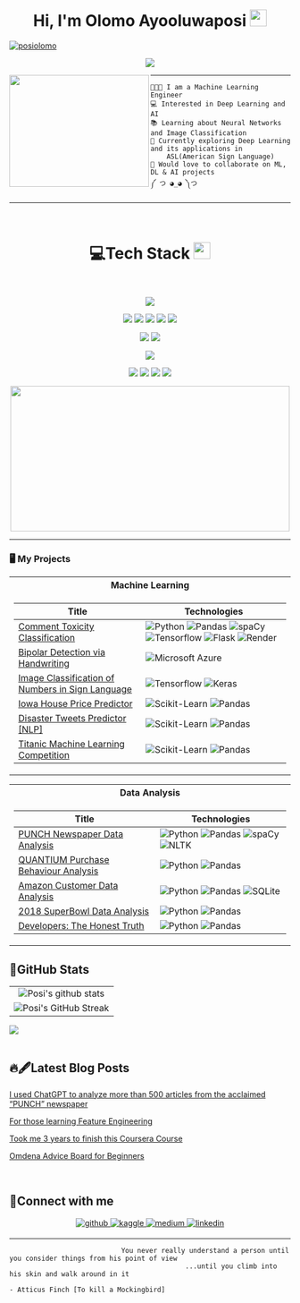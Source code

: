 <h1 align=center>
Hi, I'm Olomo Ayooluwaposi
<img src="https://user-images.githubusercontent.com/75603128/231256750-dbd6f6e5-c26a-448b-bca1-9fd556a918fd.gif" width="30">
</h1>


<a href="https://github.com/posi-olomo?tab=repositories">
<img src="https://komarev.com/ghpvc/?username=posi-olomo&label=Profile%20Views&color=blueviolet&style=flat" alt="posiolomo"/>
</a>

<br/>

<!-- Typing SVG by DenverCoder1 - https://github.com/DenverCoder1/readme-typing-svg -->
<p align="center">
    <a href="https://github.com/DenverCoder1/readme-typing-svg"> <img align= "center" src="https://readme-typing-svg.herokuapp.com?lines=Machine+Learning+Engineer;Data+Scientist;ML%20|%20DL%20|%20AI%20;&center=true&width=380&height=45"></a>
</p>

<img align="left" src="https://user-images.githubusercontent.com/75603128/232074736-d1ae4c31-361a-4fb8-a4f2-2cb51728fafc.gif" width="250" height="200" href="https://www.reddit.com/r/animegifs/comments/1gtyaz/asleep_at_the_keyboard_golden_boy/" />
<hr>

```
👩🏿‍🔧 I am a Machine Learning Engineer
💻 Interested in Deep Learning and AI
📚 Learning about Neural Networks and Image Classification
🌱 Currently exploring Deep Learning and its applications in
    ASL(American Sign Language)
💞️ Would love to collaborate on ML, DL & AI projects
༼ つ ◕_◕ ༽つ
```
<hr>

<br/>

<div align = "center">
    <h1> 💻Tech Stack 
    <img src="https://media2.giphy.com/media/QssGEmpkyEOhBCb7e1/giphy.gif?cid=ecf05e47a0n3gi1bfqntqmob8g9aid1oyj2wr3ds3mg700bl&rid=giphy.gif" width = 30px></h1>
</div>

<br/>

<p align ="center">
    <img src="https://img.shields.io/badge/Python%20-%2314354C.svg?style=for-the-badge&logo=python&logoColor=white">
</p>

<p align ="center">
    <img src= "https://img.shields.io/badge/Numpy%20-%23013243.svg?style=for-the-badge&logo=numpy&logoColor=white"> 
    <img src= "https://img.shields.io/badge/Pandas%20-%23FFF.svg?style=for-the-badge&logo=pandas&logoColor=150458"> 
    <img src= "https://img.shields.io/badge/optuna-%23430098.svg?style=for-the-badge&logo=optuna&logoColor=white">
    <img src= "https://img.shields.io/badge/Tensorflow%20-%23FF6F00.svg?style=for-the-badge&logo=Tensorflow&logoColor=white">
    <img src= "https://img.shields.io/badge/Keras%20-%23D00000.svg?style=for-the-badge&logo=Keras&logoColor=white">
</p>

<p align ="center">
    <img src= "https://img.shields.io/badge/Render-000000?style=for-the-badge&logo=render&logoColor=46E3B7">
    <img src= "https://img.shields.io/badge/Flask-000000?style=for-the-badge&logo=Flask&logoColor=white">
</p>

<p align ="center">
    <img src= "https://img.shields.io/badge/Microsoft_Azure-0089D6?style=for-the-badge&logo=microsoft-azure&logoColor=white">
</p>

<p align="center">
    <img src= "https://img.shields.io/badge/colab-%23FFF.svg?style=for-the-badge&logo=Google-Colab&logoColor=F9AB00">
    <img src= "https://img.shields.io/badge/Jupyter%20-%23F37626.svg?logo=Jupyter&style=for-the-badge&logoColor=white">
    <img src= "https://img.shields.io/badge/Visual%20Studio%20Code-0078d7.svg?logo=visual-studio-code&style=for-the-badge&logoColor=white">
    <img src= "https://img.shields.io/badge/Git%20-%23FFF.svg?logo=git&style=for-the-badge&logoColor=F05032">
</p>

<p align="center">
    <img src="https://user-images.githubusercontent.com/75603128/232067012-5b0839ad-cfe9-428d-8471-9ca5b40208cb.gif" width="500" height="260" scrolling="no" href="https://technoir.nl/post/24286106650/june2012-ghostintheshell" />
</p>

<hr>

### 🖥️ My Projects
<table>
<tr><th>Machine Learning </th></tr>
<tr><td>

|Title | Technologies|
|--|--|
| [Comment Toxicity Classification](https://github.com/posi-olomo/Comment-Toxicity-Classification) | ![Python](https://img.shields.io/badge/Python-black?style=flat-square&logo=python) ![Pandas](https://img.shields.io/badge/Pandas-150458?style=flat-square&logo=Pandas) ![spaCy](https://img.shields.io/badge/spaCy-09A3D5?style=flat-square&logo=SPACY) ![Tensorflow](https://img.shields.io/badge/Tensorflow-black?style=flat-square&logo=tensorflow) ![Flask](https://img.shields.io/badge/Falsk-black?style=flat-square&logo=flask) ![Render](https://img.shields.io/badge/Render-black?style=flat-square&logo=render)| 
| [Bipolar Detection via Handwriting](https://gallery.cortanaintelligence.com/Experiment/Bipolar-Detection-via-Handwriting) |   ![Microsoft Azure](https://img.shields.io/badge/Microsoft_Azure-0089D6?style=flat-square&logo=microsoft-azure)|
| [Image Classification of Numbers in Sign Language](https://github.com/posi-olomo/Sign-Language-Number-Image-Classification) |   ![Tensorflow](https://img.shields.io/badge/Tensorflow-black?style=flat-square&logo=tensorflow)  ![Keras](https://img.shields.io/badge/Keras-D00000?style=flat-square&logo=Keras)|
| [Iowa House Price Predictor](https://github.com/posi-olomo/Iowa-House-Price-Predictor) | ![Scikit-Learn](https://img.shields.io/badge/Scikit_Learn-black?style=flat-square&logo=scikit-learn) ![Pandas](https://img.shields.io/badge/Pandas-150458?style=flat-square&logo=Pandas) |
| [Disaster Tweets Predictor [NLP]](https://github.com/posi-olomo/Disaster-Tweets-Predictor-NLP) | ![Scikit-Learn](https://img.shields.io/badge/Scikit_Learn-black?style=flat-square&logo=scikit-learn) ![Pandas](https://img.shields.io/badge/Pandas-150458?style=flat-square&logo=Pandas) |
| [Titanic Machine Learning Competition](https://github.com/posi-olomo/Titanic-Machine-Learning-Competition) | ![Scikit-Learn](https://img.shields.io/badge/Scikit_Learn-black?style=flat-square&logo=scikit-learn) ![Pandas](https://img.shields.io/badge/Pandas-150458?style=flat-square&logo=Pandas) |    

</td></tr>
</table>


<table>
<tr><th>Data Analysis</th></tr>
<tr><td>
    
|Title | Technologies|
|--|--|
| [PUNCH Newspaper Data Analysis](https://github.com/posi-olomo/PUNCH-Newspaper-Data-Analysis) | ![Python](https://img.shields.io/badge/Python-black?style=flat-square&logo=python) ![Pandas](https://img.shields.io/badge/Pandas-150458?style=flat-square&logo=Pandas) ![spaCy](https://img.shields.io/badge/spaCy-09A3D5?style=flat-square&logo=SPACY) ![NLTK](https://img.shields.io/badge/NLTK-black?style=flat-square&logo=python)| 
| [QUANTIUM Purchase Behaviour Analysis](https://github.com/posi-olomo/QUANTIUM_Purchase_Behaviour_Analysis) |  ![Python](https://img.shields.io/badge/Python-black?style=flat-square&logo=python) ![Pandas](https://img.shields.io/badge/Pandas-150458?style=flat-square&logo=Pandas)|
| [Amazon Customer Data Analysis](https://github.com/posi-olomo/Amazon-Customer-Data-Analysis) |  ![Python](https://img.shields.io/badge/Python-black?style=flat-square&logo=python) ![Pandas](https://img.shields.io/badge/Pandas-150458?style=flat-square&logo=Pandas) ![SQLite](https://img.shields.io/badge/SQLite-003B57?style=flat-square&logo=SQLite)|
| [2018 SuperBowl Data Analysis](https://github.com/posi-olomo/2018-SuperBowl-Data-Analysis) |  ![Python](https://img.shields.io/badge/Python-black?style=flat-square&logo=python) ![Pandas](https://img.shields.io/badge/Pandas-150458?style=flat-square&logo=Pandas)|
| [Developers: The Honest Truth](https://github.com/posi-olomo/Developers-The-honest-truth) |  ![Python](https://img.shields.io/badge/Python-black?style=flat-square&logo=python) ![Pandas](https://img.shields.io/badge/Pandas-150458?style=flat-square&logo=Pandas)|
</td></tr>

</table>


## 🎯GitHub Stats 
|                                                             |
|:-----------------------------------------------------------------------------------------------------------------------------------------------:|
| ![Posi's github stats](https://github-readme-stats.vercel.app/api?username=posi-olomo&show_icons=true&theme=radical)                | 
| ![Posi's GitHub Streak](https://github-readme-streak-stats.herokuapp.com/?user=posi-olomo&theme=radical)  |

<div ><img src ="https://github-readme-stats.vercel.app/api/top-langs/?username=posi-olomo&langs_count=8&theme=radical&layout=compact">

</div>


<br/> 

## 🔥🖋Latest Blog Posts

<!-- BLOG-POST-LIST:START -->

 [I used ChatGPT to analyze more than 500 articles from the acclaimed “PUNCH” newspaper](https://ayooluwaposiolomo.medium.com/i-used-chat-gpt-to-analyze-more-than-500-articles-from-the-acclaimed-punch-newspaper-e9af1a0798d4)
 
 [For those learning Feature Engineering](https://ayooluwaposiolomo.medium.com/for-those-learning-feature-engineering-3fcfbb1bd7a1)
 
 [Took me 3 years to finish this Coursera Course](https://ayooluwaposiolomo.medium.com/took-me-3-years-to-finish-this-coursera-course-8bacf1352d80)

 [Omdena Advice Board for Beginners](https://ayooluwaposiolomo.medium.com/omdena-advice-board-for-beginners-faaad014837b)
<!-- BLOG-POST-LIST:END -->

<br/>  

## 📵Connect with me

<div align="center">
<a href="https://github.com/posi-olomo" target="_blank">
<img src=https://img.shields.io/badge/github-%23181717.svg?&style=for-the-badge&logo=github&logoColor=white alt=github style="margin-bottom: 5px;" />
</a>
<a href="https://www.kaggle.com/nobodysboredom" target="_blank">
<img src=https://img.shields.io/badge/kaggle-%2320BEFF.svg?&style=for-the-badge&logo=github&logoColor=white alt=kaggle style="margin-bottom: 5px;" />
</a>
<a href="https://medium.com/@ayooluwaposiolomo" target="_blank">
<img src=https://img.shields.io/badge/medium-%23000000.svg?&style=for-the-badge&logo=medium&logoColor=white alt=medium style="margin-bottom: 5px;" />
</a>
<a href="https://www.linkedin.com/in/ayooluwaposi-olomo-7a322b185/" target="_blank">
<img src=https://img.shields.io/badge/linkedin-%230A66C2.svg?&style=for-the-badge&logo=linkedin&logoColor=white alt=linkedin style="margin-bottom: 5px;" />
</a>
</div>  

<hr>

```
                            You never really understand a person until you consider things from his point of view
                                            ...until you climb into his skin and walk around in it
                                                                            - Atticus Finch [To kill a Mockingbird]
```
